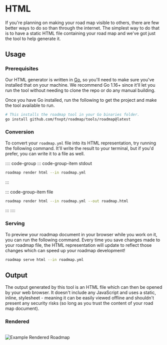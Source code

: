 # HTML
If you're planning on making your road map visible to others, there are few better ways
to do so than through the internet. The simplest way to do that is to have a static
HTML file containing your road map and we've got just the tool to help generate it.

## Usage
### Prerequisites
Our HTML generator is written in [Go](https://golang.org), so you'll need to make
sure you've installed that on your machine. We recommend Go 1.16+ since it'll let you run
the tool without needing to clone the repo or do any manual building.

Once you have Go installed, run the following to get the project and make the tool
available to run.

```sh
# This installs the roadmap tool in your Go binaries folder.
go install github.com/fnxpt/roadmap/tools/roadmap@latest
```

### Conversion
To convert your `roadmap.yml` file into its HTML representation, try running the following
command. It'll write the result to your terminal, but if you'd prefer, you can write it to a file as well.

:::: code-group
::: code-group-item stdout
```sh
roadmap render html --in roadmap.yml
```
:::

::: code-group-item file
```sh
roadmap render html --in roadmap.yml --out roadmap.html
```
:::
::::

### Serving
To preview your roadmap document in your browser while you work on it, you can run the following command. Every time you save changes made to your roadmap file, the HTML representation will update to reflect those changes which can speed up your roadmap development!

```sh
roadmap serve html --in roadmap.yml
```

## Output
The output generated by this tool is an HTML file which can then be opened by your web browser.
It doesn't include any JavaScript and uses a static, inline, stylesheet - meaning it can be
easily viewed offline and shouldn't present any security risks (so long as you trust the
content of your road map document).

### Rendered

<p style="text-align: center; margin: 2rem auto;">

![Example Rendered Roadmap](./output.jpg)
</p>

